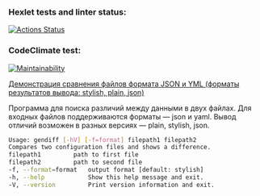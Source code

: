 ### Hexlet tests and linter status:
[![Actions Status](https://github.com/smyslovsv/java-project-71/workflows/hexlet-check/badge.svg)](https://github.com/smyslovsv/java-project-71/actions)

### CodeClimate test:
[![Maintainability](https://api.codeclimate.com/v1/badges/9019673bffe07cd8fc05/maintainability)](https://codeclimate.com/github/smyslovsv/java-project-71/maintainability)

[Демонстрация сравнения файлов формата JSON и YML (форматы результатов вывода: stylish, plain, json)](https://asciinema.org/a/5DIDxv1rmDeHZQnt6UKIxWr15)

Программа для поиска различий между данными в двух файлах.
Для входных файлов поддерживаются форматы — json и yaml.
Вывод отличий возможен в разных версиях — plain, stylish, json.

```sh
Usage: gendiff [-hV] [-f=format] filepath1 filepath2
Compares two configuration files and shows a difference.
filepath1         path to first file
filepath2         path to second file
-f, --format=format   output format [default: stylish]
-h, --help            Show this help message and exit.
-V, --version         Print version information and exit.
```
